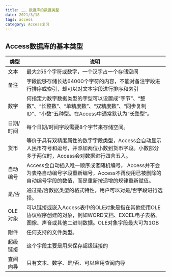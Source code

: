 ```yaml
---
title: 二、数据库的数据类型
date: 2021/3/18
tags: access
category: Access复习
---
```


## Access数据库的基本类型

| 类型      | 说明                                                                                                                                                      |
| --------- | --------------------------------------------------------------------------------------------------------------------------------------------------------- |
| 文本      | 最大255个字符或数字，一个汉字占一个存储空间                                                                                                               |
| 备注      | 字段能够存储长达64000个字符的内容，不能对备注字段进行排序或索引，却可以对文本字段进行排序和索引                                                           |
| 数字      | 何指定为数字数据类型的字型可以设置成“字节”、“整数”、“长整数”、“单精度数”、“双精度数”、“同步复制ID”、“小数”五种型。在Access中通常默认为“长整型”。          |
| 日期/时间 | 每个日期/时间字段需要8个字节来存储空间。                                                                                                                  |
| 货币      | 等价于具有双精度属性的数字字段类型，Access会自动显示人民币符号和逗号，并添加两位小数到货币字段。小数部分多于两位时，Access会对数据进行四舍五入。          |
| 自动编号  | Access会自动插入唯一顺序或者随机编号， Access并不会为表格自动编号字段重新编号，Access不再使用已被删除的自动编号字段的数值，而是重新按递增的规律重新赋值。 |
| 是/否     | 通过是/否数据类型的格式特性，用户可以对是/否字段进行选择。                                                                                                |
| OLE对象   | 可以链接或嵌入Access表中的OLE对象是指在其他使用OLE协议程序创建的对象，例如WORD文档、EXCEL电子表格、图像、声音或其他二进制数据。OLE对象字段最大可为1GB     |
| 附件      | 任何支持的文件类型。                                                                                                                                      |
| 超级链接  | 这个字段主要是用来保存超级链接的                                                                                                                          |
| 查阅向导  | 只有文本、数字、是/否、可以应用查阅向导                                                                                                                   |
